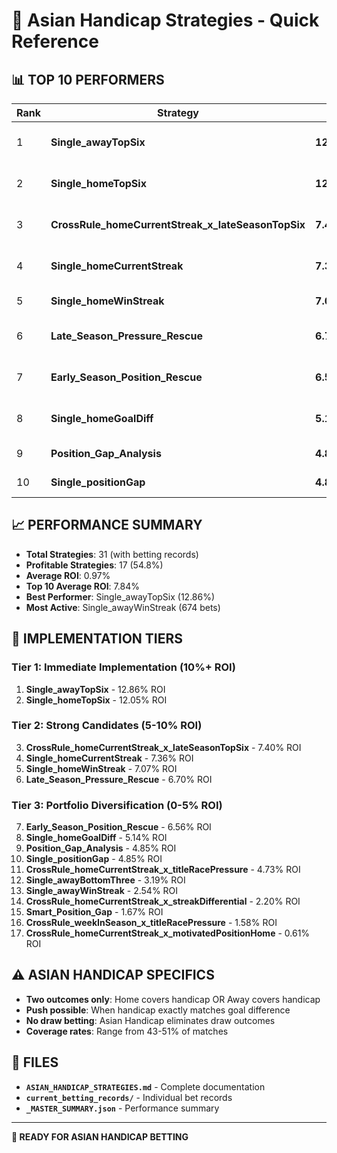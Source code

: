# 🎯 Asian Handicap Strategies - Quick Reference

## 📊 **TOP 10 PERFORMERS**

| Rank | Strategy | ROI | Bets | Coverage | Factor |
|------|----------|-----|------|----------|---------|
| 1 | **Single_awayTopSix** | **12.86%** | 336 | 50.0% | Away team top 6 |
| 2 | **Single_homeTopSix** | **12.05%** | 336 | 50.9% | Home team top 6 |
| 3 | **CrossRule_homeCurrentStreak_x_lateSeasonTopSix** | **7.40%** | 218 | 47.7% | Home streak × Late top 6 |
| 4 | **Single_homeCurrentStreak** | **7.36%** | 218 | 47.7% | Home current streak |
| 5 | **Single_homeWinStreak** | **7.07%** | 336 | 46.4% | Home win streak |
| 6 | **Late_Season_Pressure_Rescue** | **6.70%** | 450 | 47.3% | Late season pressure |
| 7 | **Early_Season_Position_Rescue** | **6.56%** | 224 | 45.1% | Early position rescue |
| 8 | **Single_homeGoalDiff** | **5.14%** | 224 | 46.0% | Home goal difference |
| 9 | **Position_Gap_Analysis** | **4.85%** | 224 | 44.2% | Position gap |
| 10 | **Single_positionGap** | **4.85%** | 224 | 44.2% | Position gap |

## 📈 **PERFORMANCE SUMMARY**

- **Total Strategies**: 31 (with betting records)
- **Profitable Strategies**: 17 (54.8%)
- **Average ROI**: 0.97%
- **Top 10 Average ROI**: 7.84%
- **Best Performer**: Single_awayTopSix (12.86%)
- **Most Active**: Single_awayWinStreak (674 bets)

## 🎯 **IMPLEMENTATION TIERS**

### **Tier 1: Immediate Implementation** (10%+ ROI)
1. **Single_awayTopSix** - 12.86% ROI
2. **Single_homeTopSix** - 12.05% ROI

### **Tier 2: Strong Candidates** (5-10% ROI)
3. **CrossRule_homeCurrentStreak_x_lateSeasonTopSix** - 7.40% ROI
4. **Single_homeCurrentStreak** - 7.36% ROI
5. **Single_homeWinStreak** - 7.07% ROI
6. **Late_Season_Pressure_Rescue** - 6.70% ROI

### **Tier 3: Portfolio Diversification** (0-5% ROI)
7. **Early_Season_Position_Rescue** - 6.56% ROI
8. **Single_homeGoalDiff** - 5.14% ROI
9. **Position_Gap_Analysis** - 4.85% ROI
10. **Single_positionGap** - 4.85% ROI
11. **CrossRule_homeCurrentStreak_x_titleRacePressure** - 4.73% ROI
12. **Single_awayBottomThree** - 3.19% ROI
13. **Single_awayWinStreak** - 2.54% ROI
14. **CrossRule_homeCurrentStreak_x_streakDifferential** - 2.20% ROI
15. **Smart_Position_Gap** - 1.67% ROI
16. **CrossRule_weekInSeason_x_titleRacePressure** - 1.58% ROI
17. **CrossRule_homeCurrentStreak_x_motivatedPositionHome** - 0.61% ROI

## ⚠️ **ASIAN HANDICAP SPECIFICS**

- **Two outcomes only**: Home covers handicap OR Away covers handicap
- **Push possible**: When handicap exactly matches goal difference
- **No draw betting**: Asian Handicap eliminates draw outcomes
- **Coverage rates**: Range from 43-51% of matches

## 📁 **FILES**

- **`ASIAN_HANDICAP_STRATEGIES.md`** - Complete documentation
- **`current_betting_records/`** - Individual bet records  
- **`_MASTER_SUMMARY.json`** - Performance summary

---

**🎯 READY FOR ASIAN HANDICAP BETTING**
